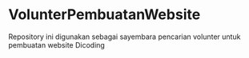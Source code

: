 # VolunterPembuatanWebsite
Repository ini digunakan sebagai sayembara pencarian volunter untuk pembuatan website Dicoding
